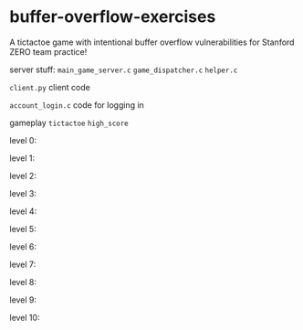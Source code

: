 # buffer-overflow-exercises

A tictactoe game with intentional buffer overflow vulnerabilities for Stanford ZERO team practice!

server stuff:
`main_game_server.c`
`game_dispatcher.c`
`helper.c`

`client.py` client code

`account_login.c` code for logging in 

gameplay 
`tictactoe`
`high_score` 


level 0:

level 1:

level 2:

level 3:

level 4:

level 5:

level 6:

level 7:

level 8:

level 9:

level 10:
